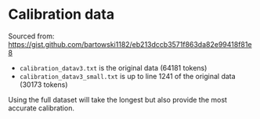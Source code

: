 # Calibration data

Sourced from: https://gist.github.com/bartowski1182/eb213dccb3571f863da82e99418f81e8

- `calibration_datav3.txt` is the original data (64181 tokens)
- `calibration_datav3_small.txt` is up to line 1241 of the original data (30173 tokens)

Using the full dataset will take the longest but also provide the most accurate calibration.
